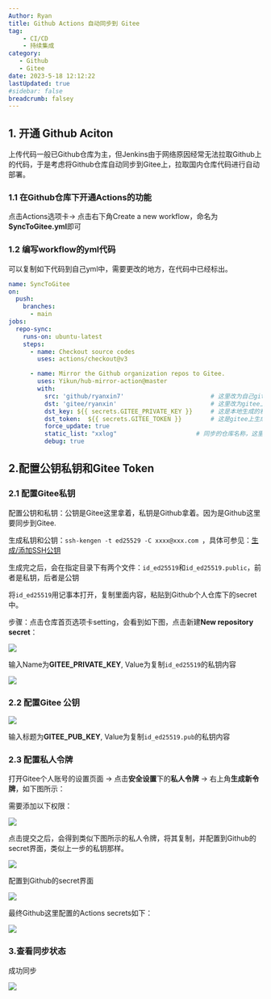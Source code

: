 ```yaml
---
Author: Ryan
title: Github Actions 自动同步到 Gitee
tag: 
    - CI/CD
    - 持续集成
category: 
   - Github
   - Gitee
date: 2023-5-18 12:12:22
lastUpdated: true
#sidebar: false
breadcrumb: falsey
---
```




## 1. 开通 Github Aciton 

上传代码一般已Github仓库为主，但Jenkins由于网络原因经常无法拉取Github上的代码，于是考虑将Github仓库自动同步到Gitee上，拉取国内仓库代码进行自动部署。



### 1.1 在Github仓库下开通Actions的功能

点击Actions选项卡→ 点击右下角Create a new workflow，命名为**SyncToGitee.yml**即可



### 1.2 编写workflow的yml代码

可以复制如下代码到自己yml中，需要更改的地方，在代码中已经标出。

```yaml
name: SyncToGitee
on:
  push:
    branches:
      - main
jobs:
  repo-sync:
    runs-on: ubuntu-latest
    steps:
      - name: Checkout source codes
        uses: actions/checkout@v3

      - name: Mirror the Github organization repos to Gitee.
        uses: Yikun/hub-mirror-action@master
        with:
          src: 'github/ryanxin7'    					# 这里改为自己github账号名称，如github/ryanxin7
          dst: 'gitee/ryanxin'     						# 这里改为gitee上账号名称，如gitee/ryanxin
          dst_key: ${{ secrets.GITEE_PRIVATE_KEY }}  	# 这是本地生成的私钥，Github拿着私钥调用Gitee公钥
          dst_token:  ${{ secrets.GITEE_TOKEN }}     	# 这是gitee上生成的token，下面会讲
          force_update: true
          static_list: "xxlog"   					# 同步的仓库名称，这里为xxlog，意思是会自动同步该仓库到gitee下同名仓库
          debug: true
```





## 2.配置公钥私钥和Gitee Token   

### 2.1 配置Gitee私钥

配置公钥和私钥：公钥是Gitee这里拿着，私钥是Github拿着。因为是Github这里要同步到Gitee.     

生成私钥和公钥：`ssh-kengen -t ed25529 -C xxxx@xxx.com `，具体可参见：[生成/添加SSH公钥](https://gitee.com/help/articles/4181#article-header0)



生成完之后，会在指定目录下有两个文件：`id_ed25519`和`id_ed25519.public`，前者是私钥，后者是公钥

将`id_ed25519`用记事本打开，复制里面内容，粘贴到Github个人仓库下的secret中。

步骤：点击仓库首页选项卡setting，会看到如下图，点击新建**New repository secret**：



![](http://cdn1.ryanxin.live/image-20230518172856867.png)



输入Name为**GITEE_PRIVATE_KEY**, Value为复制`id_ed25519`的私钥内容

![](http://cdn1.ryanxin.live/image-20230518173101453.png)



### 2.2 配置Gitee 公钥

![](http://cdn1.ryanxin.live/image-20230518173908815.png)





输入标题为**GITEE_PUB_KEY**, Value为复制`id_ed25519.pub`的私钥内容



### 2.3 配置私人令牌

打开Gitee个人账号的设置页面 → 点击**安全设置**下的**私人令牌** → 右上角**生成新令牌**，如下图所示：

需要添加以下权限：

![](http://cdn1.ryanxin.live/image-20230518174125709.png)



点击提交之后，会得到类似下图所示的私人令牌，将其复制，并配置到Github的secret界面，类似上一步的私钥那样。



![](http://cdn1.ryanxin.live/image-20230518174340775.png)



配置到Github的secret界面

![](http://cdn1.ryanxin.live/image-20230518174429321.png)



最终Github这里配置的Actions secrets如下：

![](http://cdn1.ryanxin.live/image-20230518174527545.png)



### 3.查看同步状态

成功同步

![](http://cdn1.ryanxin.live/image-20230518174631708.png)
